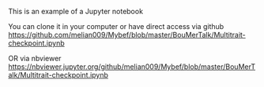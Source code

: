 This is an example of a Jupyter notebook 

You can clone it in your computer or have direct access via github
https://github.com/melian009/Mybef/blob/master/BouMerTalk/Multitrait-checkpoint.ipynb


OR via nbviewer
https://nbviewer.jupyter.org/github/melian009/Mybef/blob/master/BouMerTalk/Multitrait-checkpoint.ipynb


